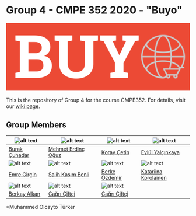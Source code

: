 # Group 4 - CMPE 352 2020 - "Buyo"

![](https://github.com/bounswe/bounswe2020group4/blob/master/logoV1.png "Buyo")

This is the repository of Group 4 for the course CMPE352. For details, visit our [wiki page](https://github.com/bounswe/bounswe2020group4/wiki).

## Group Members
| <img src="https://avatars.githubusercontent.com/burakcuhadar" alt="alt text" width="150"> | <img src="https://avatars.githubusercontent.com/eridincu" alt="alt text" width="150"> | <img src="https://avatars.githubusercontent.com/koraycetiin" alt="alt text" width="150"> | <img src="https://avatars.githubusercontent.com/eylulyalcinkaya" alt="alt text" width="150"> | 
|---|---|---|---|
|[Burak Çuhadar](https://github.com/bounswe/bounswe2020group4/wiki/Burak-%C3%87uhadar)|[Mehmet Erdinç Oğuz](https://github.com/bounswe/bounswe2020group4/wiki/Mehmet-Erdin%C3%A7-O%C4%9Fuz)|[Koray Çetin](https://github.com/bounswe/bounswe2020group4/wiki/Koray-Cetin)|[Eylül Yalçınkaya](https://github.com/bounswe/bounswe2020group4/wiki/Eyl%C3%BCl-Yal%C3%A7%C4%B1nkaya)|
| <img src="https://avatars.githubusercontent.com/egirgin" alt="alt text" width="150"> | <img src="https://avatars.githubusercontent.com/zeritte" alt="alt text" width="150"> | <img src="https://avatars.githubusercontent.com/berkeozdemir2016400246" alt="alt text" width="150"> | <img src="https://avatars.githubusercontent.com/katakor" alt="alt text" width="150"> | 
|[Emre Girgin](https://github.com/bounswe/bounswe2020group4/wiki/Emre-Girgin)|[Salih Kasım Benli](https://github.com/bounswe/bounswe2020group4/wiki/Salih-Kas%C4%B1m-Benli)|[Berke Özdemir](https://github.com/bounswe/bounswe2020group4/wiki/Berke-%C3%96zdemir)|[Katariina Korolainen](https://github.com/bounswe/bounswe2020group4/wiki/Katariina-Korolainen)|
| <img src="https://avatars.githubusercontent.com/berkayalkan" alt="alt text" width="150"> | <img src="https://avatars.githubusercontent.com/cagric0" alt="alt text" width="150"> | <img src="https://avatars.githubusercontent.com/cagric0" alt="alt text" width="150"> |
|[Berkay Alkan](https://github.com/bounswe/bounswe2020group4/wiki/Berkay-Alkan)|[Çağrı Çiftçi](https://github.com/bounswe/bounswe2020group4/wiki/%C3%87a%C4%9Fr%C4%B1-%C3%87ift%C3%A7i)|[Çağrı Çiftçi](https://github.com/bounswe/bounswe2020group4/wiki/%C3%87a%C4%9Fr%C4%B1-%C3%87ift%C3%A7i)|


*Muhammed Olcayto Türker
